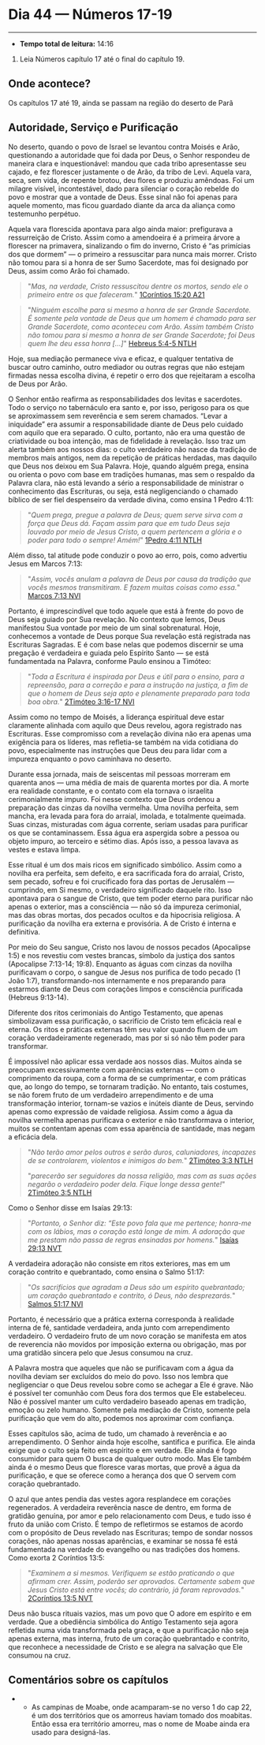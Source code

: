 # Dia 44 — Números 17-19
---

- **Tempo total de leitura:** 14:16

1. Leia Números capítulo 17 até o final do capítulo 19.




## Onde acontece?

Os capítulos 17 até 19, ainda se passam na região do deserto de Parã

## Autoridade, Serviço e Purificação

No deserto, quando o povo de Israel se levantou contra Moisés e Arão, questionando a autoridade que foi dada por Deus, o Senhor respondeu de maneira clara e inquestionável: mandou que cada tribo apresentasse seu cajado, e fez florescer justamente o de Arão, da tribo de Levi. Aquela vara, seca, sem vida, de repente brotou, deu flores e produziu amêndoas. Foi um milagre visível, incontestável, dado para silenciar o coração rebelde do povo e mostrar que a vontade de Deus. Esse sinal não foi apenas para aquele momento, mas ficou guardado diante da arca da aliança como testemunho perpétuo.

Aquela vara florescida apontava para algo ainda maior: prefigurava a ressurreição de Cristo. Assim como a amendoeira é a primeira árvore a florescer na primavera, sinalizando o fim do inverno, Cristo é “as primícias dos que dormem” — o primeiro a ressuscitar para nunca mais morrer. Cristo não tomou para si a honra de ser Sumo Sacerdote, mas foi designado por Deus, assim como Arão foi chamado.

>"*Mas, na verdade, Cristo ressuscitou dentre os mortos, sendo ele o primeiro entre os que faleceram.*" [1Coríntios 15:20 A21](https://www.bible.com/pt/bible/compare/1CO.15.20)

>"*Ninguém escolhe para si mesmo a honra de ser Grande Sacerdote. É somente pela vontade de Deus que um homem é chamado para ser Grande Sacerdote, como aconteceu com Arão.
Assim também Cristo não tomou para si mesmo a honra de ser Grande Sacerdote; foi Deus quem lhe deu essa honra [...]*" [Hebreus 5:4-5 NTLH](https://www.bible.com/pt/bible/compare/HEB.5.4-5)

Hoje, sua mediação permanece viva e eficaz, e qualquer tentativa de buscar outro caminho, outro mediador ou outras regras que não estejam firmadas nessa escolha divina, é repetir o erro dos que rejeitaram a escolha de Deus por Arão.

O Senhor então reafirma as responsabilidades dos levitas e sacerdotes. Todo o serviço no tabernáculo era santo e, por isso, perigoso para os que se aproximassem sem reverência e sem serem chamados. “Levar a iniquidade” era assumir a responsabilidade diante de Deus pelo cuidado com aquilo que era separado. O culto, portanto, não era uma questão de criatividade ou boa intenção, mas de fidelidade à revelação. Isso traz um alerta também aos nossos dias: o culto verdadeiro não nasce da tradição de membros mais antigos, nem da repetição de práticas herdadas, mas daquilo que Deus nos deixou em Sua Palavra. Hoje, quando alguém prega, ensina ou orienta o povo com base em tradições humanas, mas sem o respaldo da Palavra clara, não está levando a sério a responsabilidade de ministrar o conhecimento das Escrituras, ou seja, está negligenciando o chamado bíblico de ser fiel despenseiro da verdade divina, como ensina 1 Pedro 4:11:

>"*Quem prega, pregue a palavra de Deus; quem serve sirva com a força que Deus dá. Façam assim para que em tudo Deus seja louvado por meio de Jesus Cristo, a quem pertencem a glória e o poder para todo o sempre! Amém!*" [1Pedro 4:11 NTLH](https://www.bible.com/pt/bible/compare/1PE.4.11)

Além disso, tal atitude pode conduzir o povo ao erro, pois, como advertiu Jesus em Marcos 7:13:

>"*Assim, vocês anulam a palavra de Deus por causa da tradição que vocês mesmos transmitiram. E fazem muitas coisas como essa.*" [Marcos 7:13 NVI](https://www.bible.com/pt/bible/compare/MRK.7.13)

Portanto, é imprescindível que todo aquele que está à frente do povo de Deus seja guiado por Sua revelação. No contexto que lemos, Deus manifestou Sua vontade por meio de um sinal sobrenatural. Hoje, conhecemos a vontade de Deus porque Sua revelação está registrada nas Escrituras Sagradas. E é com base nelas que podemos discernir se uma pregação é verdadeira e guiada pelo Espírito Santo — se está fundamentada na Palavra, conforme Paulo ensinou a Timóteo: 

>"*Toda a Escritura é inspirada por Deus e útil para o ensino, para a repreensão, para a correção e para a instrução na justiça, a fim de que o homem de Deus seja apto e plenamente preparado para toda boa obra.*" [2Timóteo 3:16-17 NVI](https://www.bible.com/pt/bible/compare/2TI.3.16-17)

Assim como no tempo de Moisés, a liderança espiritual deve estar claramente alinhada com aquilo que Deus revelou, agora registrado nas Escrituras. Esse compromisso com a revelação divina não era apenas uma exigência para os líderes, mas refletia-se também na vida cotidiana do povo, especialmente nas instruções que Deus deu para lidar com a impureza enquanto o povo caminhava no deserto.

Durante essa jornada, mais de seiscentas mil pessoas morreram em quarenta anos — uma média de mais de quarenta mortes por dia. A morte era realidade constante, e o contato com ela tornava o israelita cerimonialmente impuro. Foi nesse contexto que Deus ordenou a preparação das cinzas da novilha vermelha. Uma novilha perfeita, sem mancha, era levada para fora do arraial, imolada, e totalmente queimada. Suas cinzas, misturadas com água corrente, seriam usadas para purificar os que se contaminassem. Essa água era aspergida sobre a pessoa ou objeto impuro, ao terceiro e sétimo dias. Após isso, a pessoa lavava as vestes e estava limpa.

Esse ritual é um dos mais ricos em significado simbólico. Assim como a novilha era perfeita, sem defeito, e era sacrificada fora do arraial, Cristo, sem pecado, sofreu e foi crucificado fora das portas de Jerusalém — cumprindo, em Si mesmo, o verdadeiro significado daquele rito. Isso apontava para o sangue de Cristo, que tem poder eterno para purificar não apenas o exterior, mas a consciência — não só da impureza cerimonial, mas das obras mortas, dos pecados ocultos e da hipocrisia religiosa. A purificação da novilha era externa e provisória. A de Cristo é interna e definitiva.

Por meio do Seu sangue, Cristo nos lavou de nossos pecados (Apocalipse 1:5) e nos revestiu com vestes brancas, símbolo da justiça dos santos (Apocalipse 7:13-14; 19:8). Enquanto as águas com cinzas da novilha purificavam o corpo, o sangue de Jesus nos purifica de todo pecado (1 João 1:7), transformando-nos internamente e nos preparando para estarmos diante de Deus com corações limpos e consciência purificada (Hebreus 9:13-14).

Diferente dos ritos cerimoniais do Antigo Testamento, que apenas simbolizavam essa purificação, o sacrifício de Cristo tem eficácia real e eterna. Os ritos e práticas externas têm seu valor quando fluem de um coração verdadeiramente regenerado, mas por si só não têm poder para transformar.

É impossível não aplicar essa verdade aos nossos dias. Muitos ainda se preocupam excessivamente com aparências externas — com o comprimento da roupa, com a forma de se cumprimentar, e com práticas que, ao longo do tempo, se tornaram tradição. No entanto, tais costumes, se não forem fruto de um verdadeiro arrependimento e de uma transformação interior, tornam-se vazios e inúteis diante de Deus, servindo apenas como expressão de vaidade religiosa. Assim como a água da novilha vermelha apenas purificava o exterior e não transformava o interior, muitos se contentam apenas com essa aparência de santidade, mas negam a eficácia dela.

>"*Não terão amor pelos outros e serão duros, caluniadores, incapazes de se controlarem, violentos e inimigos do bem.*" [2Timóteo 3:3 NTLH](https://www.bible.com/pt/bible/compare/2TI.3.3,5,16-17)
> 
>"*parecerão ser seguidores da nossa religião, mas com as suas ações negarão o verdadeiro poder dela. Fique longe dessa gente!*" [2Timóteo 3:5 NTLH](https://www.bible.com/pt/bible/compare/2TI.3.5)

Como o Senhor disse em Isaías 29:13:  

>"*Portanto, o Senhor diz: “Este povo fala que me pertence; honra-me com os lábios, mas o coração está longe de mim. A adoração que me prestam não passa de regras ensinadas por homens.*" [Isaías 29:13 NVT](https://www.bible.com/pt/bible/compare/ISA.29.13)

A verdadeira adoração não consiste em ritos exteriores, mas em um coração contrito e quebrantado, como ensina o Salmo 51:17:

>"*Os sacrifícios que agradam a Deus são um espírito quebrantado; um coração quebrantado e contrito, ó Deus, não desprezarás.*" [Salmos 51:17 NVI](https://www.bible.com/pt/bible/compare/PSA.51.17)

 Portanto, é necessário que a prática externa corresponda à realidade interna de fé, santidade verdadeira, anda junto com arrependimento verdadeiro. O verdadeiro fruto de um novo coração se manifesta em atos de reverencia não movidos por imposição externa ou obrigação, mas por uma gratidão sincera pelo que Jesus consumou na cruz.

A Palavra mostra que aqueles que não se purificavam com a água da novilha deviam ser excluídos do meio do povo. Isso nos lembra que negligenciar o que Deus revelou sobre como se achegar a Ele é grave. Não é possível ter comunhão com Deus fora dos termos que Ele estabeleceu. Não é possível manter um culto verdadeiro baseado apenas em tradição, emoção ou zelo humano. Somente pela mediação de Cristo, somente pela purificação que vem do alto, podemos nos aproximar com confiança.

Esses capítulos são, acima de tudo, um chamado à reverência e ao arrependimento. O Senhor ainda hoje escolhe, santifica e purifica. Ele ainda exige que o culto seja feito em espírito e em verdade. Ele ainda é fogo consumidor para quem O busca de qualquer outro modo. Mas Ele também ainda é o mesmo Deus que floresce varas mortas, que provê a água da purificação, e que se oferece como a herança dos que O servem com coração quebrantado.

O azul que antes pendia das vestes agora resplandece em corações regenerados. A verdadeira reverência nasce de dentro, em forma de gratidão genuína, por amor e pelo relacionamento com Deus, e tudo isso é fruto da união com Cristo. É tempo de refletirmos se estamos de acordo com o propósito de Deus revelado nas Escrituras; tempo de sondar nossos corações, não apenas nossas aparências, e examinar se nossa fé está fundamentada na verdade do evangelho ou nas tradições dos homens. Como exorta 2 Coríntios 13:5: 

>"*Examinem a si mesmos. Verifiquem se estão praticando o que afirmam crer. Assim, poderão ser aprovados. Certamente sabem que Jesus Cristo está entre vocês; do contrário, já foram reprovados.*" [2Coríntios 13:5 NVT](https://www.bible.com/pt/bible/compare/2CO.13.5)
 
Deus não busca rituais vazios, mas um povo que O adore em espírito e em verdade. Que a obediência simbólica do Antigo Testamento seja agora refletida numa vida transformada pela graça, e que a purificação não seja apenas externa, mas interna, fruto de um coração quebrantado e contrito, que reconhece a necessidade de Cristo e se alegra na salvação que Ele consumou na cruz.

## Comentários sobre os capítulos

- - As campinas de Moabe, onde acamparam-se no verso 1 do cap 22, é um dos territórios que os amorreus haviam tomado dos moabitas. Então essa era território amorreu, mas o nome de Moabe ainda era usado para designá-las.